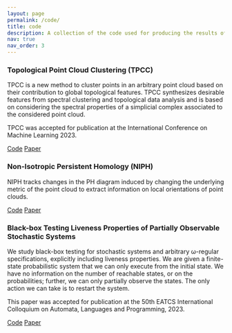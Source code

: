 ```yaml
---
layout: page
permalink: /code/
title: code
description: A collection of the code used for producing the results of my papers.
nav: true
nav_order: 3
---
```


### Topological Point Cloud Clustering (TPCC)

TPCC is a new method to cluster points in an arbitrary point cloud based on their contribution to global topological features. TPCC synthesizes desirable features from spectral clustering and topological data analysis and is based on considering the spectral properties of a simplicial complex associated to the considered point cloud.

TPCC was accepted for publication at the International Conference on Machine Learning 2023.

<a href='https://git.rwth-aachen.de/netsci/publication-2023-topological-point-cloud-clustering'>Code</a>
<a href='https://arxiv.org/abs/2303.16716'>Paper</a>

### Non-Isotropic Persistent Homology (NIPH)

NIPH tracks changes in the PH diagram induced by changing the underlying metric of the point cloud to extract information on local orientations of point clouds.

<a href='https://git.rwth-aachen.de/netsci/publication-2023-non-isotropic-persistent-homology'>Code</a>
<a href='https://arxiv.org/abs/2310.16437'>Paper</a>

### Black-box Testing Liveness Properties of Partially Observable Stochastic Systems

We study black-box testing for stochastic systems and arbitrary ω-regular specifications, explicitly including liveness properties. We are given a finite-state probabilistic system that we can only execute from the initial state. We have no information on the number of reachable states, or on the probabilities; further, we can only partially observe the states. The only action we can take is to restart the system.

This paper was accepted for publication at the 50th EATCS International Colloquium on Automata,
Languages and Programming, 2023.

<a href='https://git.rwth-aachen.de/netsci/restarting-markov-chains-experiments'>Code</a>
<a href='https://arxiv.org/pdf/2303.03292.pdf'>Paper</a>

